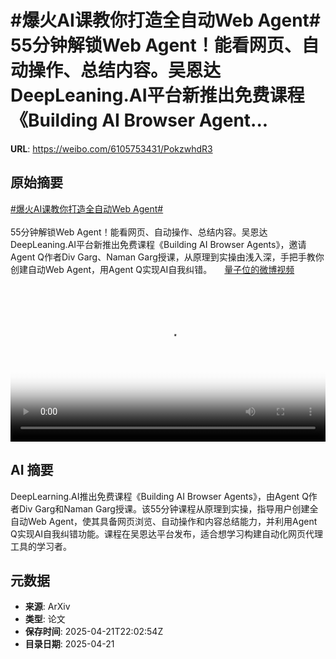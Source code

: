 # #爆火AI课教你打造全自动Web Agent# 55分钟解锁Web Agent！能看网页、自动操作、总结内容。吴恩达DeepLeaning.AI平台新推出免费课程《Building AI Browser Agent...

**URL**: https://weibo.com/6105753431/PokzwhdR3

## 原始摘要

<a href="https://m.weibo.cn/search?containerid=231522type%3D1%26t%3D10%26q%3D%23%E7%88%86%E7%81%ABAI%E8%AF%BE%E6%95%99%E4%BD%A0%E6%89%93%E9%80%A0%E5%85%A8%E8%87%AA%E5%8A%A8Web+Agent%23&amp;extparam=%23%E7%88%86%E7%81%ABAI%E8%AF%BE%E6%95%99%E4%BD%A0%E6%89%93%E9%80%A0%E5%85%A8%E8%87%AA%E5%8A%A8Web+Agent%23" data-hide=""><span class="surl-text">#爆火AI课教你打造全自动Web Agent#</span></a> <br><br>55分钟解锁Web Agent！能看网页、自动操作、总结内容。吴恩达DeepLeaning.AI平台新推出免费课程《Building AI Browser Agents》，邀请Agent Q作者Div Garg、Naman Garg授课，从原理到实操由浅入深，手把手教你创建自动Web Agent，用Agent Q实现AI自我纠错。 <a href="https://video.weibo.com/show?fid=1034:5157930866245728" data-hide=""><span class="url-icon"><img style="width: 1rem;height: 1rem" src="https://h5.sinaimg.cn/upload/2015/09/25/3/timeline_card_small_video_default.png" referrerpolicy="no-referrer"></span><span class="surl-text">量子位的微博视频</span></a><br clear="both"><div style="clear: both"></div><video controls="controls" poster="https://tvax4.sinaimg.cn/orj480/006Fd7o3ly1i0olbn4ph9j30u01hcgnu.jpg" style="width: 100%"><source src="https://f.video.weibocdn.com/o0/YRz53P6flx08nEjkEChW01041200fDUf0E010.mp4?label=mp4_720p&amp;template=720x1280.24.0&amp;ori=0&amp;ps=1CwnkDw1GXwCQx&amp;Expires=1745276547&amp;ssig=PWs7wpjbyY&amp;KID=unistore,video"><source src="https://f.video.weibocdn.com/o0/ng1HMWdDlx08nEjkJ1QQ0104120099D90E010.mp4?label=mp4_hd&amp;template=540x960.24.0&amp;ori=0&amp;ps=1CwnkDw1GXwCQx&amp;Expires=1745276547&amp;ssig=E2iQkI6Mt%2B&amp;KID=unistore,video"><source src="https://f.video.weibocdn.com/o0/G8pedJK4lx08nEjkgghG0104120057hL0E010.mp4?label=mp4_ld&amp;template=360x640.24.0&amp;ori=0&amp;ps=1CwnkDw1GXwCQx&amp;Expires=1745276547&amp;ssig=PyFxIIUIQg&amp;KID=unistore,video"><p>视频无法显示，请前往<a href="https://video.weibo.com/show?fid=1034%3A5157930866245728" target="_blank" rel="noopener noreferrer">微博视频</a>观看。</p></video>

## AI 摘要

DeepLearning.AI推出免费课程《Building AI Browser Agents》，由Agent Q作者Div Garg和Naman Garg授课。该55分钟课程从原理到实操，指导用户创建全自动Web Agent，使其具备网页浏览、自动操作和内容总结能力，并利用Agent Q实现AI自我纠错功能。课程在吴恩达平台发布，适合想学习构建自动化网页代理工具的学习者。

## 元数据

- **来源**: ArXiv
- **类型**: 论文
- **保存时间**: 2025-04-21T22:02:54Z
- **目录日期**: 2025-04-21
